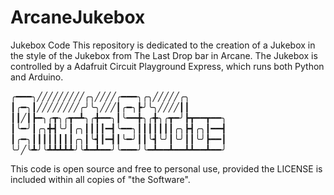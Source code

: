 # ArcaneJukebox
Jukebox Code
This repository is dedicated to the creation of a Jukebox in the style of the Jukebox from The Last Drop bar in Arcane.
The Jukebox is controlled by a Adafruit Circuit Playground Express, which runs both Python and Arduino.

╭━━━╮╱╱╱╱╱╱╱╱╱╭╮╱╱╱╱╭━━━╮╭╮╱╱╱╱╱╭╮
┃╭━╮┃╱╱╱╱╱╱╱╱╭╯╰╮╱╱╱┃╭━╮┣╯╰╮╱╱╱╱┃┃
┃┃╱┃┣━╮╭┳╮╭┳━┻╮╭╋━━╮┃╰━━╋╮╭╋╮╭┳━╯┣┳━━┳━━╮
┃╰━╯┃╭╮╋┫╰╯┃╭╮┃┃┃┃━┫╰━━╮┃┃┃┃┃┃┃╭╮┣┫╭╮┃━━┫
┃╭━╮┃┃┃┃┃┃┃┃╭╮┃╰┫┃━┫┃╰━╯┃┃╰┫╰╯┃╰╯┃┃╰╯┣━━┃
╰╯╱╰┻╯╰┻┻┻┻┻╯╰┻━┻━━╯╰━━━╯╰━┻━━┻━━┻┻━━┻━━╯

This code is open source and free to personal use, provided the LICENSE is included within all copies of "the Software".
